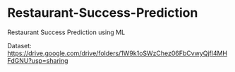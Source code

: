 # Restaurant-Success-Prediction
Restaurant Success Prediction using ML

Dataset: https://drive.google.com/drive/folders/1W9k1oSWzChez06FbCvwyQjfl4MHFdGNU?usp=sharing

